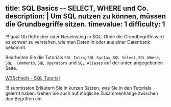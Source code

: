 title: SQL Basics -- SELECT, WHERE und Co. 
description: |
  Um SQL nutzen zu können, müssen die Grundbegriffe sitzen.
timevalue: 1
difficulty: 1
---
!!! goal
    Ob Refresher oder Neueinstieg in SQL: Ohne die Grundbegriffe wird es schwer zu verstehen, 
    wie man Daten in oder aus einer Datenbank bekommt.
    
Bearbeiten Sie die Tutorials `SQL Intro`, `SQL Syntax`, `SQL Select`, `SQL Where`, `SQL 
Comments`, `SQL Operators` und `SQL Aliases` auf der unten angegebenen Seite. 

[W3Schools - SQL Tutorial](https://www.w3schools.com/sql/default.asp)

!!! submission
    Erläutern Sie in kurzen Sätzen, was Sie in den Tutorials gelernt haben. 
    Gehen Sie auch auf mögliche Zusammenhänge zwischen den Begriffen ein.